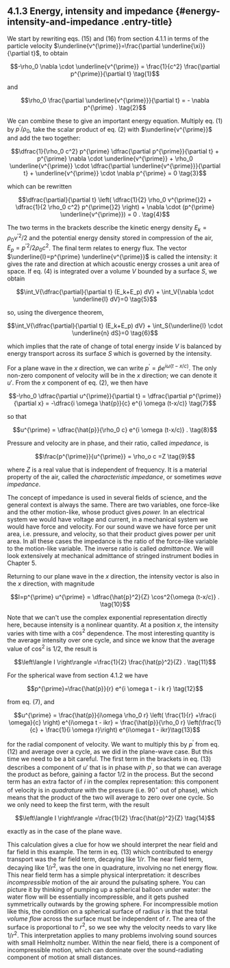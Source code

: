 ## 4.1.3 Energy, intensity and impedance {#energy-intensity-and-impedance .entry-title}

We start by rewriting eqs. (15) and (16) from section 4.1.1 in terms of
the particle velocity $\underline{v^{\prime}}=\frac{\partial
\underline{\xi}}{\partial t}$, to obtain

$$-\rho_0 \nabla \cdot \underline{v^{\prime}} = \frac{1}{c^2}
\frac{\partial p^{\prime}}{\partial t} \tag{1}$$

and

$$\rho_0 \frac{\partial \underline{v^{\prime}}}{\partial t} = - \nabla
p^{\prime} . \tag{2}$$

We can combine these to give an important energy equation. Multiply eq.
(1) by $p^{\prime}/\rho_0$, take the scalar product of eq. (2) with
$\underline{v^{\prime}}$ and add the two together:

$$\dfrac{1}{\rho_0 c^2} p^{\prime} \dfrac{\partial p^{\prime}}{\partial t} + p^{\prime}
\nabla \cdot \underline{v^{\prime}} + \rho_0 \underline{v^{\prime}} \cdot
\dfrac{\partial \underline{v^{\prime}}}{\partial t} + \underline{v^{\prime}} \cdot
\nabla p^{\prime} = 0 \tag{3}$$

which can be rewritten

$$\dfrac{\partial}{\partial t} \left( \dfrac{1}{2} \rho_0
v^{\prime{}2} + \dfrac{1}{2 \rho_0 c^2} p^{\prime{}2} \right) + \nabla \cdot (p^{\prime}
\underline{v^{\prime}}) = 0 . \tag{4}$$

The two terms in the brackets describe the kinetic energy density
$E_k=\rho_0 v^{\prime{}2}/2$ and the potential energy density stored in
compression of the air, $E_p=p^{\prime2}/2 \rho_0 c^2$. The final term
relates to energy flux. The vector $\underline{I}=p^{\prime} \underline{v^{\prime}}$
is called the intensity: it gives the rate and direction at which
acoustic energy crosses a unit area of space. If eq. (4) is integrated
over a volume $V$ bounded by a surface $S$, we obtain

$$\int_V{\dfrac{\partial}{\partial t} (E_k+E_p) dV} +
\int_V{\nabla \cdot \underline{I} dV}=0 \tag{5}$$

so, using the divergence theorem,

$$\int_V{\dfrac{\partial}{\partial t} (E_k+E_p) dV} +
\int_S{\underline{I} \cdot \underline{n} dS}=0 \tag{6}$$

which implies that the rate of change of total energy inside $V$ is
balanced by energy transport across its surface $S$ which is governed
by the intensity.

For a plane wave in the $x$ direction, we can write $p^{\prime}=\hat{p}
e^{i \omega (t-x/c)}$. The only non-zero component of velocity will
be in the $x$ direction; we can denote it $u'$. From the $x$
component of eq. (2), we then have

$$-\rho_0 \dfrac{\partial u^{\prime}}{\partial t} = \dfrac{\partial
p^{\prime}}{\partial x} = -\dfrac{i \omega \hat{p}}{c} e^{i \omega
(t-x/c)} \tag{7}$$

so that

$$u^{\prime} = \dfrac{\hat{p}}{\rho_0 c} e^{i \omega (t-x/c)} .
\tag{8}$$

Pressure and velocity are in phase, and their ratio, called *impedance*,
is

$$\frac{p^{\prime}}{u^{\prime}} = \rho_o c =Z \tag{9}$$

where $Z$ is a real value that is independent of frequency. It is a
material property of the air, called the *characteristic impedance*, or
sometimes *wave impedance*.

The concept of impedance is used in several fields of science, and the
general context is always the same. There are two variables, one
force-like and the other motion-like, whose product gives *power.* In an
electrical system we would have voltage and current, in a mechanical
system we would have force and velocity. For our sound wave we have
force per unit area, i.e. pressure, and velocity, so that their product
gives power per unit area. In all these cases the impedance is the ratio
of the force-like variable to the motion-like variable. The inverse
ratio is called *admittance*. We will look extensively at mechanical
admittance of stringed instrument bodies in Chapter 5.

Returning to our plane wave in the $x$ direction, the intensity vector
is also in the $x$ direction, with magnitude

$$I=p^{\prime} u^{\prime} = \dfrac{\hat{p}^2}{Z} \cos^2{\omega (t-x/c)} .
\tag{10}$$

Note that we can't use the complex exponential representation directly
here, because intensity is a nonlinear quantity. At a position $x$,
the intensity varies with time with a $\cos^2$ dependence. The most
interesting quantity is the average intensity over one cycle, and since
we know that the average value of $\cos^2$ is 1/2, the result is

$$\left\langle I \right\rangle =\frac{1}{2} \frac{\hat{p}^2}{Z} .
\tag{11}$$

For the spherical wave from section 4.1.2 we have

$$p^{\prime}=\frac{\hat{p}}{r} e^{i \omega t - i k r} \tag{12}$$

from eq. (7), and

$$u^{\prime} = \frac{\hat{p}}{i\omega \rho_0 r} \left( \frac{1}{r}
+\frac{i \omega}{c} \right) e^{i\omega t - ikr} =
\frac{\hat{p}}{\rho_0 r} \left(\frac{1}{c} + \frac{1}{i \omega
r}\right) e^{i\omega t - ikr}\tag{13}$$

for the radial component of velocity. We want to multiply this by $p^{\prime}$
from eq. (12) and average over a cycle, as we did in the plane-wave
case. But this time we need to be a bit careful. The first term in the
brackets in eq. (13) describes a component of $u'$ that is in phase
with $p^{\prime}$, so that we can average the product as before, gaining a
factor 1/2 in the process. But the second term has an extra factor of
$i$ in the complex representation: this component of velocity is in
*quadrature* with the pressure (i.e. $90^\circ$ out of phase), which
means that the product of the two will average to zero over one cycle.
So we only need to keep the first term, with the result

$$\left\langle I \right\rangle =\frac{1}{2} \frac{\hat{p}^2}{Z}
\tag{14}$$

exactly as in the case of the plane wave.

This calculation gives a clue for how we should interpret the near field
and far field in this example. The term in eq. (13) which contributed to
energy transport was the far field term, decaying like $1/r$. The near
field term, decaying like $1/r^2$, was the one in quadrature,
involving no net energy flow. This near field term has a simple physical
interpretation: it describes *incompressible* motion of the air around
the pulsating sphere. You can picture it by thinking of pumping up a
spherical balloon under water: the water flow will be essentially
incompressible, and it gets pushed symmetrically outwards by the growing
sphere. For incompressible motion like this, the condition on a
spherical surface of radius $r$ is that the total *volume flow* across
the surface must be independent of $r$. The area of the surface is
proportional to $r^2$, so we see why the velocity needs to vary like
$1/r^2$. This interpretation applies to many problems involving sound
sources with small Helmholtz number. Within the near field, there is a
component of incompressible motion, which can dominate over the
sound-radiating component of motion at small distances.
